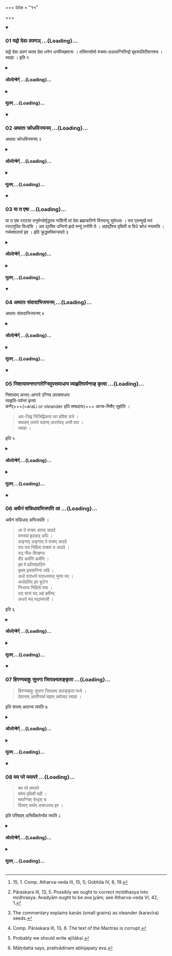 +++
title = "१५"

+++

<div class="js_include" includetitle="true" newlevelforh1="3" unfilled url="/vedAH_yajuH/taittirIyam/sUtram/hiraNyakeshI/gRhyam/vishvAsa-prastutiH/1/15/01_yadvo_devAH_prapaNa~n.md">
<details open><summary><h3>01 यद्वो देवाः प्रपणञ् ...{Loading}...</h3></summary>

यद्वो देवाः प्रपणं चराम देवा धनेन धनमिच्छमानाः । तस्मिन्सोमो रुचमा-दधात्वग्निरिन्द्रो बृहस्पतिरीशानश्च । स्वाहा । इति १
</details>
</div>
<div class="js_include collapsed" newlevelforh1="4" title="ओल्देन्बेर्ग्" unfilled url="/vedAH_yajuH/taittirIyam/sUtram/hiraNyakeshI/gRhyam/oldenberg/1/15/01_yadvo_devAH_prapaNa~n.md">
<details><summary><h4>ओल्देन्बेर्ग् ...{Loading}...</h4></summary>

1. [^1]  With (the verse), 'If we trade, O gods, trying by our wealth to acquire (new) wealth, O gods, may Soma thereon bestow splendour, Agni, Indra, Bṛhaspati, and Īśāna. Svāhā!'

[^1]:  15, 1. Comp. Atharva-veda III, 15, 5; Gobhila IV, 8, 19.

</details>
</div>
<div class="js_include collapsed" newlevelforh1="4" title="मूलम्" unfilled url="/vedAH_yajuH/taittirIyam/sUtram/hiraNyakeshI/gRhyam/mUlam/1/15/01_yadvo_devAH_prapaNa~n.md">
<details><summary><h4>मूलम् ...{Loading}...</h4></summary>

यद्वो देवाः प्रपणं चराम देवा धनेन धनमिच्छमानाः । तस्मिन्सोमो रुचमा-दधात्वग्निरिन्द्रो बृहस्पतिरीशानश्च । स्वाहा । इति १
</details>
</div>
<div class="js_include" includetitle="true" newlevelforh1="3" unfilled url="/vedAH_yajuH/taittirIyam/sUtram/hiraNyakeshI/gRhyam/vishvAsa-prastutiH/1/15/02_athAtaH_krodhavinayanam.md">
<details open><summary><h3>02 अथातः क्रोधविनयनम् ...{Loading}...</h3></summary>

अथातः क्रोधविनयनम् २
</details>
</div>
<div class="js_include collapsed" newlevelforh1="4" title="ओल्देन्बेर्ग्" unfilled url="/vedAH_yajuH/taittirIyam/sUtram/hiraNyakeshI/gRhyam/oldenberg/1/15/02_athAtaH_krodhavinayanam.md">
<details><summary><h4>ओल्देन्बेर्ग् ...{Loading}...</h4></summary>

2. Now (follows) the way for appeasing anger.

</details>
</div>
<div class="js_include collapsed" newlevelforh1="4" title="मूलम्" unfilled url="/vedAH_yajuH/taittirIyam/sUtram/hiraNyakeshI/gRhyam/mUlam/1/15/02_athAtaH_krodhavinayanam.md">
<details><summary><h4>मूलम् ...{Loading}...</h4></summary>

अथातः क्रोधविनयनम् २
</details>
</div>
<div class="js_include" includetitle="true" newlevelforh1="3" unfilled url="/vedAH_yajuH/taittirIyam/sUtram/hiraNyakeshI/gRhyam/vishvAsa-prastutiH/1/15/03_yA_ta_eShA.md">
<details open><summary><h3>03 या त एषा ...{Loading}...</h3></summary>

या त एषा रराट्या तनूर्मन्योर्मृद्धस्य नाशिनी तां देवा ब्रह्मचारिणो विनयन्तु सुमेधसः । यत्त एतन्मुखे मतं रराटमुदिव विध्यसि । अव द्यामिव धन्विनो हृदो मन्युं तनोमि ते । अहर्द्यौश्च पृथिवी च विधे क्रोधं नयामसि । गर्भमश्वतर्या इव । इति क्रुद्धमभिमन्त्रयते ३
</details>
</div>
<div class="js_include collapsed" newlevelforh1="4" title="ओल्देन्बेर्ग्" unfilled url="/vedAH_yajuH/taittirIyam/sUtram/hiraNyakeshI/gRhyam/oldenberg/1/15/03_yA_ta_eShA.md">
<details><summary><h4>ओल्देन्बेर्ग् ...{Loading}...</h4></summary>

3. [^2]  He addresses the angry person with (the verses), 'The power of wrath that dwells here on thy forehead, destroying thy enemy (?), may the chaste, wise gods take that away.

[^2]:  Pāraskara III, 13, 5. Possibly we ought to correct mṛddhasya into mṛdhrasya. Avadyām ought to be ava jyām; see Atharva-veda VI, 42, 1.

'If thou shootest, as it were, the thought dwelling in thy face, upwards to thy forehead, I loosen the anger of thy heart like the bow-string of an archer.

'Day, heaven, and earth: we appease thy anger, as the womb of a she-mule (cannot conceive).'

</details>
</div>
<div class="js_include collapsed" newlevelforh1="4" title="मूलम्" unfilled url="/vedAH_yajuH/taittirIyam/sUtram/hiraNyakeshI/gRhyam/mUlam/1/15/03_yA_ta_eShA.md">
<details><summary><h4>मूलम् ...{Loading}...</h4></summary>

या त एषा रराट्या तनूर्मन्योर्मृद्धस्य नाशिनी तां देवा ब्रह्मचारिणो विनयन्तु सुमेधसः । यत्त एतन्मुखे मतं रराटमुदिव विध्यसि । अव द्यामिव धन्विनो हृदो मन्युं तनोमि ते । अहर्द्यौश्च पृथिवी च विधे क्रोधं नयामसि । गर्भमश्वतर्या इव । इति क्रुद्धमभिमन्त्रयते ३
</details>
</div>
<div class="js_include" includetitle="true" newlevelforh1="3" unfilled url="/vedAH_yajuH/taittirIyam/sUtram/hiraNyakeshI/gRhyam/vishvAsa-prastutiH/1/15/04_athAtaH_saMvAdAbhijayanam.md">
<details open><summary><h3>04 अथातः संवादाभिजयनम् ...{Loading}...</h3></summary>

अथातः संवादाभिजयनम् ४
</details>
</div>
<div class="js_include collapsed" newlevelforh1="4" title="ओल्देन्बेर्ग्" unfilled url="/vedAH_yajuH/taittirIyam/sUtram/hiraNyakeshI/gRhyam/oldenberg/1/15/04_athAtaH_saMvAdAbhijayanam.md">
<details><summary><h4>ओल्देन्बेर्ग् ...{Loading}...</h4></summary>

4. Now (follows) the way for obtaining the victory in disputes.

</details>
</div>
<div class="js_include collapsed" newlevelforh1="4" title="मूलम्" unfilled url="/vedAH_yajuH/taittirIyam/sUtram/hiraNyakeshI/gRhyam/mUlam/1/15/04_athAtaH_saMvAdAbhijayanam.md">
<details><summary><h4>मूलम् ...{Loading}...</h4></summary>

अथातः संवादाभिजयनम् ४
</details>
</div>
<div class="js_include" includetitle="true" newlevelforh1="3" unfilled url="/vedAH_yajuH/taittirIyam/sUtram/hiraNyakeshI/gRhyam/vishvAsa-prastutiH/1/15/05_nishAyAmantarAgAregnimupasa.md">
<details open><summary><h3>05 निशायामन्तरागारेग्निमुपसमाधाय व्याहृतिपर्यन्तङ् कृत्वा ...{Loading}...</h3></summary>

निशायाम् अन्तर्-आगारे ऽग्निम् उपसमाधाय  
व्याहृति-पर्यन्तं कृत्वा  
कणैर्+++(=araLi or oleander इति सम्प्रदायः)+++ आज्य-मिश्रैर् जुहोति ।  

> अव-जिह्व निजिह्विकाव त्वा हविषा यजे ।  
यथाहम् उत्तरो वदाम्य् अधरोवद् असौ वदा ।  
स्वाहा । 

इति ५
</details>
</div>
<div class="js_include collapsed" newlevelforh1="4" title="ओल्देन्बेर्ग्" unfilled url="/vedAH_yajuH/taittirIyam/sUtram/hiraNyakeshI/gRhyam/oldenberg/1/15/05_nishAyAmantarAgAregnimupasa.md">
<details><summary><h4>ओल्देन्बेर्ग् ...{Loading}...</h4></summary>

5. [^3]  He puts wood on the fire at night-time in an inner apartment, performs the rites down to the Vyāhṛti oblations, and sacrifices small grains mixed with A ya, with (the verse), 'Tongueless one, thou who art without a tongue! I drive thee away through my sacrifice, so that I may gain the victory in the dispute, and that N.N. may be defeated by me. Svāhā!'

[^3]:  The commentary explains kaṇās (small grains) as oleander (karavīra) seeds.

</details>
</div>
<div class="js_include collapsed" newlevelforh1="4" title="मूलम्" unfilled url="/vedAH_yajuH/taittirIyam/sUtram/hiraNyakeshI/gRhyam/mUlam/1/15/05_nishAyAmantarAgAregnimupasa.md">
<details><summary><h4>मूलम् ...{Loading}...</h4></summary>

निशायाम-न्तरागारेग्निमुपसमाधाय व्याहृतिपर्यन्तं कृत्वा कणैराज्यमिश्रैर्जुहोति । अव-जिह्व निजिह्विकाव त्वा हविषा यजे । यथाहमुत्तरो वदाम्यधरो वदसौ वदा । स्वाहा । इति ५
</details>
</div>
<div class="js_include" includetitle="true" newlevelforh1="3" unfilled url="/vedAH_yajuH/taittirIyam/sUtram/hiraNyakeshI/gRhyam/vishvAsa-prastutiH/1/15/06_athainaM_sannidhAvabhijapat.md">
<details open><summary><h3>06 अथैनं सन्निधावभिजपति आ ...{Loading}...</h3></summary>

अथैनं सन्निधाव् अभिजपति ।  

> आ ते वाचम् आस्य् आददे  
> मनस्यां हृदयाद् अधि ।  
> अङ्गाद् अङ्गात् ते वाचम् आददे  
> यत्र यत्र निहिता वाक्तां त आददे ।  
> रुद्र नील-शिखण्ड  
> वीर कर्मणि कर्मणि ।  
> इमं मे प्रतिसंवादिनं  
> वृक्षम् इवाशनिना जहि ।  
> अधो वदाधरो वदाधस्ताद् भूम्या वद ।  
> अधोप्रतिर् इव कूटेन  
> निजस्य निहितो मया ।  
> तत् सत्यं यद् अहं ब्रवीम्य्  
> अधरो मत् पद्यस्वासौ । 

इति ६
</details>
</div>
<div class="js_include collapsed" newlevelforh1="4" title="ओल्देन्बेर्ग्" unfilled url="/vedAH_yajuH/taittirIyam/sUtram/hiraNyakeshI/gRhyam/oldenberg/1/15/06_athainaM_sannidhAvabhijapat.md">
<details><summary><h4>ओल्देन्बेर्ग् ...{Loading}...</h4></summary>

6. [^4]  Then in the presence (of his adversary), turned towards him, he murmurs (the verses), 'I take away the speech from thy mouth, (the speech) that dwells in thy mind, (the speech) from thy heart. Out of every limb I take thy speech. Wheresoever thy speech dwells, thence I take it away.

[^4]:  Comp. Pāraskara III, 13, 6. The text of the Mantras is corrupt.

'Rudra with the dark hair-lock! Hero! At every contest strike down this my adversary, as a tree (is struck down) by a thunderbolt.

'Be defeated, be conquered, when thou speakest. Sink down under the earth, when thou speakest, struck down by me irresistibly (?) with the hammer of . . . (?). That is true what I speak. Fall down, inferior to me, N.N.!'

</details>
</div>
<div class="js_include collapsed" newlevelforh1="4" title="मूलम्" unfilled url="/vedAH_yajuH/taittirIyam/sUtram/hiraNyakeshI/gRhyam/mUlam/1/15/06_athainaM_sannidhAvabhijapat.md">
<details><summary><h4>मूलम् ...{Loading}...</h4></summary>

अथैनं सन्निधावभिजपति । आ ते वाचमास्याददे मनस्यां हृदयादधि । अङ्गादङ्गात्ते वाचमाददे यत्र यत्र निहिता वाक्तां त आददे । रुद्र नीलशिखण्ड वीर कर्मणि कर्मणि । इमं मे प्रतिसंवादिनं वृक्षमिवाशनिना जहि । अधो वदाधरो वदाधस्ताद्भूम्या वद । अधोप्रतिरिव कूटेन निजस्य निहितो मया । तत्सत्यं यदहं ब्रवीम्यधरो मत्पद्यस्वासौ । इति ६
</details>
</div>
<div class="js_include" includetitle="true" newlevelforh1="3" unfilled url="/vedAH_yajuH/taittirIyam/sUtram/hiraNyakeshI/gRhyam/vishvAsa-prastutiH/1/15/07_hiraNyabAhuH_subhagA_jitAxy.md">
<details open><summary><h3>07 हिरण्यबाहुः सुभगा जिताक्ष्यलङ्कृता ...{Loading}...</h3></summary>

> हिरण्यबाहुः सुभगा जिताक्ष्य् अलङ्कृता मध्ये ।  
> देवानाम् आसीनार्थं मह्यम् अवोचत् स्वाहा । 

इति सभाम् आलभ्य जपति ७
</details>
</div>
<div class="js_include collapsed" newlevelforh1="4" title="ओल्देन्बेर्ग्" unfilled url="/vedAH_yajuH/taittirIyam/sUtram/hiraNyakeshI/gRhyam/oldenberg/1/15/07_hiraNyabAhuH_subhagA_jitAxy.md">
<details><summary><h4>ओल्देन्बेर्ग् ...{Loading}...</h4></summary>

7. [^5]  He touches the assembly-hall (in which the contest is going on), and murmurs, 'The golden-armed, blessed (goddess), whose eyes are not faint, who is decked with ornaments, seated in the midst of the gods, has spoken for my good. Svāhā!'

[^5]:  Probably we should write ajītākṣī.

</details>
</div>
<div class="js_include collapsed" newlevelforh1="4" title="मूलम्" unfilled url="/vedAH_yajuH/taittirIyam/sUtram/hiraNyakeshI/gRhyam/mUlam/1/15/07_hiraNyabAhuH_subhagA_jitAxy.md">
<details><summary><h4>मूलम् ...{Loading}...</h4></summary>

हिरण्यबाहुः सुभगा जिताक्ष्यलङ्कृता मध्ये । देवानामासीनार्थं मह्यमवोचत्स्वाहा । इति सभामालभ्य जपति ७
</details>
</div>
<div class="js_include" includetitle="true" newlevelforh1="3" unfilled url="/vedAH_yajuH/taittirIyam/sUtram/hiraNyakeshI/gRhyam/vishvAsa-prastutiH/1/15/08_mama_pare_mamApare.md">
<details open><summary><h3>08 मम परे ममापरे ...{Loading}...</h3></summary>

> मम परे ममापरे  
ममेयं पृथिवी मही ।  
ममाग्निश् चेन्द्रश् च  
दिव्यम् अर्थम् असाधयन्न् इव । 

इति परिषदम् अभिवीक्षतेभ्येव जपति ८
</details>
</div>
<div class="js_include collapsed" newlevelforh1="4" title="ओल्देन्बेर्ग्" unfilled url="/vedAH_yajuH/taittirIyam/sUtram/hiraNyakeshI/gRhyam/oldenberg/1/15/08_mama_pare_mamApare.md">
<details><summary><h4>ओल्देन्बेर्ग् ...{Loading}...</h4></summary>

8. [^6]  'For me have the high ones and the low ones, for me has this wide earth, for me have Agni and Indra accomplished my divine aim' - with (this verse) he looks at the assembly, and murmurs (it) turned towards (the assembly).

[^6]:  Mātṛdatta says, prativādinam abhijapaty eva.

End of the Fourth Paṭala.

</details>
</div>
<div class="js_include collapsed" newlevelforh1="4" title="मूलम्" unfilled url="/vedAH_yajuH/taittirIyam/sUtram/hiraNyakeshI/gRhyam/mUlam/1/15/08_mama_pare_mamApare.md">
<details><summary><h4>मूलम् ...{Loading}...</h4></summary>

मम परे ममापरे ममेयं पृथिवी मही । ममाग्निश्चेन्द्र श्च दिव्यमर्थमसाधयन्निव । इति परिषदमभिवीक्षतेभ्येव जपति ८
</details>
</div>
